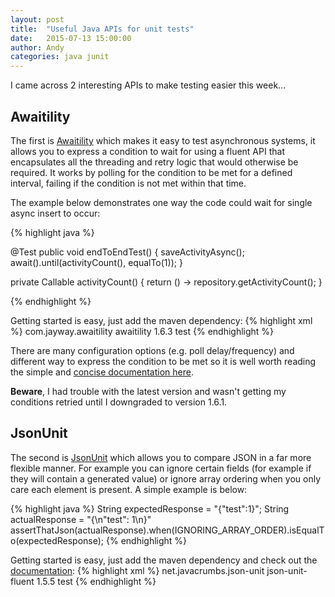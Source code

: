 ```yaml
---
layout: post
title:  "Useful Java APIs for unit tests"
date:   2015-07-13 15:00:00
author: Andy
categories: java junit
---
```


I came across 2 interesting APIs to make testing easier this week...

## Awaitility

The first is [Awaitility](https://code.google.com/p/awaitility/) which makes it easy to test asynchronous 
systems, it allows you to express a condition to wait for using a fluent API that encapsulates all the threading
and retry logic that would otherwise be required. It works by polling for the condition to be met for a defined
interval, failing if the condition is not met within that time.

The example below demonstrates one way the code could wait for single async insert to occur:

{% highlight java %}

@Test
public void endToEndTest() {
    saveActivityAsync();
    await().until(activityCount(), equalTo(1));
}

private Callable<Integer> activityCount() {
    return () -> repository.getActivityCount();
}

{% endhighlight %}

Getting started is easy, just add the maven dependency:
{% highlight xml %}
<dependency>
      <groupId>com.jayway.awaitility</groupId>
      <artifactId>awaitility</artifactId>
      <version>1.6.3</version>
      <scope>test</scope>
</dependency>
{% endhighlight %}

There are many configuration options (e.g. poll delay/frequency) and different way to express the condition to be
met so it is well worth reading the simple and [concise documentation here](https://code.google.com/p/awaitility/wiki/Usage).

**Beware**, I had trouble with the latest version and wasn't getting my conditions retried until I downgraded to
version 1.6.1.

## JsonUnit

The second is [JsonUnit](https://github.com/lukas-krecan/JsonUnit) which allows you to compare JSON in a far more
flexible manner. For example you can ignore certain fields (for example if they will contain a generated value)
or ignore array ordering when you only care each element is present. A simple example is below:

{% highlight java %}
String expectedResponse = "{\"test\":1}";
String actualResponse = "{\n\"test\": 1\n}"
assertThatJson(actualResponse).when(IGNORING_ARRAY_ORDER).isEqualTo(expectedResponse);
{% endhighlight %}

Getting started is easy, just add the maven dependency and check out the [documentation](https://github.com/lukas-krecan/JsonUnit):
{% highlight xml %}
<dependency>
    <groupId>net.javacrumbs.json-unit</groupId>
    <artifactId>json-unit-fluent</artifactId>
    <version>1.5.5</version>
    <scope>test</scope>
</dependency>
{% endhighlight %}
